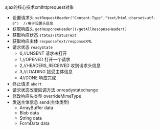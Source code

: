 ajax的核心技术xmlhttprequest对象
* 设置请求头 `setRequestHeader("Content-Type","text/html;charset=utf-8")  //用于设置头信息`
* 获取响应头 `getResponseHeader()/getAllResopnseHeader()`
* 获取响应状态  `status/statusText`
* 获取响应主体 `responseText/responseXML`
* 请求状态 `readyState`
   *  0,//UNSENT 请求未打开
    * 1,//OPENED 打开一个请求
    * 2,//HEADERS_RECEIVED 收到请求头信息
    * 3,//LOADING 接受主体信息
    * 4//DONE 响应完成
* 终止请求 `abort`
* 请求状态改变回调方法 onreadystatechange
* 修改响应头类型 overrideMimeType
* 发送主体信息 send(主体类型)
    * ArrayBuffer data
    * Blob data
    * String data
    * FormData data

